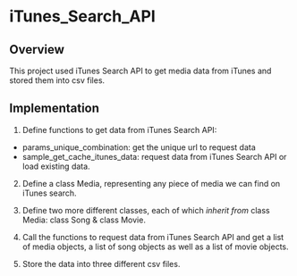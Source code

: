 # iTunes_Search_API

## Overview

This project used iTunes Search API to get media data from iTunes and stored them into csv files.

## Implementation 

1. Define functions to get data from iTunes Search API:
* params_unique_combination: get the unique url to request data
* sample_get_cache_itunes_data: request data from iTunes Search API or load existing data.

2. Define a class Media, representing any piece of media we can find on iTunes search.

3. Define two more different classes, each of which *inherit from* class Media: class Song & class Movie.

4. Call the functions to request data from iTunes Search API and get a list of media objects, a list of song objects as well as a list of movie objects.

5. Store the data into three different csv files.



